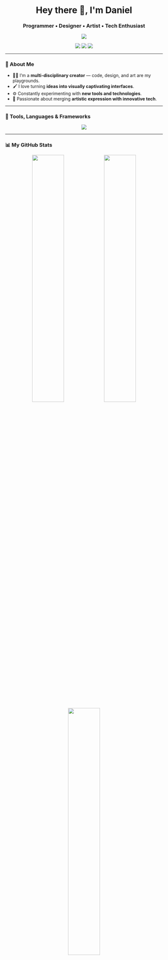 <h1 align="center">Hey there 👋, I'm Daniel</h1>
<h3 align="center">Programmer • Designer • Artist • Tech Enthusiast</h3>

<p align="center">
  <img src="https://readme-typing-svg.herokuapp.com/?lines=Creative+Coder;UX/UI+Designer;Digital+Artist;Tech+Lover&center=true&width=440&height=45&color=00F7FF&vCenter=true">
</p>

<p align="center">
  <a href="https://github.com/yourusername"><img src="https://img.shields.io/github/followers/yourusername?label=Follow&style=social"></a>
  <a href="mailto:youremail@example.com"><img src="https://img.shields.io/badge/-Gmail-D14836?style=flat-square&logo=gmail&logoColor=white"></a>
  <a href="https://linkedin.com/in/yourlinkedin" target="_blank"><img src="https://img.shields.io/badge/-LinkedIn-blue?style=flat-square&logo=linkedin"></a>
</p>

---

### 🎨 About Me
- 👨‍💻 I’m a **multi-disciplinary creator** — code, design, and art are my playgrounds.
- 🖌️ I love turning **ideas into visually captivating interfaces**.
- ⚙️ Constantly experimenting with **new tools and technologies**.
- 🚀 Passionate about merging **artistic expression with innovative tech**.

---

### 🧰 Tools, Languages & Frameworks
<p align="center">
  <img src="https://skillicons.dev/icons?i=html,css,js,ts,react,nextjs,nodejs,python,figma,ps,ai,blender,threejs,git,github,vscode&perline=8" />
</p>

---

### 📊 My GitHub Stats
<p align="center">
  <img src="https://github-readme-stats.vercel.app/api?username=canvexter&show_icons=true&theme=tokyonight" width="45%">
  <img src="https://github-readme-streak-stats.herokuapp.com/?user=canvexter&theme=tokyonight" width="45%">
</p>

<p align="center">
  <img src="https://github-readme-stats.vercel.app/api/top-langs/?username=yourusername&layout=compact&theme=tokyonight" width="45%">
</p>

---

### 🔗 Connect With Me
<p align="center">
  <a href="https://linkedin.com/in/yourlinkedin"><img src="https://img.shields.io/badge/-LinkedIn-0A66C2?style=for-the-badge&logo=linkedin&logoColor=white"></a>
  <a href="mailto:youremail@example.com"><img src="https://img.shields.io/badge/-Email-EA4335?style=for-the-badge&logo=gmail&logoColor=white"></a>
  <a href="https://twitter.com/yourhandle"><img src="https://img.shields.io/badge/-Twitter-1DA1F2?style=for-the-badge&logo=twitter&logoColor=white"></a>
</p>

---

<!-- Optional: Contribution Snake Animation -->
<p align="center">
  <img src="https://raw.githubusercontent.com/yourusername/yourusername/output/github-contribution-grid-snake.svg" alt="snake" />
</p>

<p align="center">
  <img src="https://komarev.com/ghpvc/?username=yourusername&style=flat-square&color=blue" alt="profile view count" />
</p>
